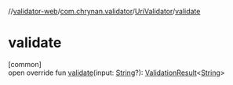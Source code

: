 //[validator-web](../../../index.md)/[com.chrynan.validator](../index.md)/[UriValidator](index.md)/[validate](validate.md)

# validate

[common]\
open override fun [validate](validate.md)(input: [String](https://kotlinlang.org/api/latest/jvm/stdlib/kotlin/-string/index.html)?): [ValidationResult](../../../../validator-core/validator-core/com.chrynan.validator/-validation-result/index.md)&lt;[String](https://kotlinlang.org/api/latest/jvm/stdlib/kotlin/-string/index.html)&gt;
